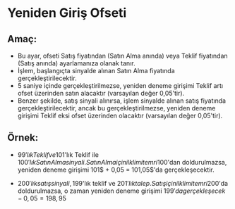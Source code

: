 # **Yeniden Giriş Ofseti**

## Amaç: 

- Bu ayar, ofseti Satış fiyatından (Satın Alma anında) veya Teklif fiyatından (Satış anında) ayarlamanıza olanak tanır. 
- İşlem, başlangıçta sinyalde alınan Satın Alma fiyatında gerçekleştirilecektir. 
- 5 saniye içinde gerçekleştirilmezse, yeniden deneme girişimi Teklif artı ofset üzerinden satın alacaktır (varsayılan değer 0,05'tir). 
- Benzer şekilde, satış sinyali alınırsa, işlem sinyalde alınan satış fiyatında gerçekleştirilecektir, ancak bu gerçekleştirilmezse, yeniden deneme girişimi Teklif eksi ofset üzerinden olacaktır (varsayılan değer 0,05'tir).

## Örnek:

- 99$'lık Teklif ve 101$'lık Teklif ile 100$'lık Satın Alma sinyali. Satın Alma için ilk limit emri 100$'dan doldurulmazsa, yeniden deneme girişimi 101$ + 0,05 = 101,05$'da gerçekleşecektir.

- 200$'lık satış sinyali, 199$'lık teklif ve 201$'lık talep. Satış için ilk limit emri 200$'da doldurulmazsa, o zaman yeniden deneme girişimi 199$'da gerçekleşecek - 0,05 = 198,95$

